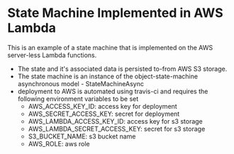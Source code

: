 # State Machine Implemented in AWS Lambda

This is an example of a state machine that is implemented on the AWS server-less Lambda functions.  
- The state and it's associated data is persisted to-from AWS S3 storage.
- The state machine is an instance of the object-state-machine asynchronous model - StateMachineAsync 
- deployment to AWS is automated using travis-ci and requires the following environment variables to be set
    - AWS_ACCESS_KEY_ID: access key for deployment
    - AWS_SECRET_ACCESS_KEY: secret for deployment
    - AWS_LAMBDA_ACCESS_KEY_ID: access key for s3 storage
    - AWS_LAMBDA_SECRET_ACCESS_KEY: secret for s3 storage
    - S3_BUCKET_NAME: s3 bucket name
    - AWS_ROLE: aws role


